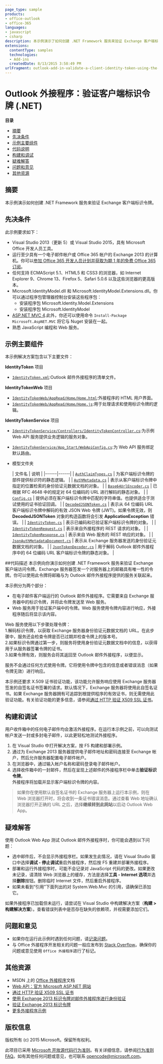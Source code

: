 ```yaml
---
page_type: sample
products:
- office-outlook
- office-365
languages:
- javascript
- csharp
description: 本示例演示了如何创建 .NET Framework 服务来验证 Exchange 客户端标识令牌。
extensions:
  contentType: samples
  technologies:
  - Add-ins
  createdDate: 8/13/2015 3:58:49 PM
urlFragment: outlook-add-in-validate-a-client-identity-token-using-the-net-framework
---
```


# Outlook 外接程序：验证客户端标识令牌 (.NET)

**目录**

* [摘要](#summary)
* [先决条件](#prerequisites)
* [示例主要组件](#components)
* [代码说明](#codedescription)
* [构建和调试](#build)
* [疑难解答](#troubleshooting)
* [问题和意见](#questions)
* [其他资源](#additional-resources)

<a name="summary"></a>
## 摘要
本示例演示如何创建 .NET Framework 服务来验证 Exchange 客户端标识令牌。

<a name="prerequisites"></a>
## 先决条件 ##

此示例要求如下：  

  - Visual Studio 2013（更新 5）或 Visual Studio 2015，具有 Microsoft Office 开发人员工具。 
  - 运行至少具有一个电子邮件帐户或 Office 365 帐户的 Exchange 2013 的计算机。你可以[参加 Office 365 开发人员计划并获取为期 1 年的免费 Office 365 订阅](https://aka.ms/devprogramsignup)。
  - 任何支持 ECMAScript 5.1、HTML5 和 CSS3 的浏览器，如 Internet Explorer 9、Chrome 13、Firefox 5、Safari 5.0.6 以及这些浏览器的更高版本。
  - Microsoft.IdentityModel.dll 和 Microsoft.IdentityModel.Extensions.dll。你可以通过程序包管理器控制台安装这些程序包： 
	- 安装程序包 Microsoft.Identity.Model.Extensions
	- 安装程序包 Microsoft.IdentityModel
  - [ASP.NET MVC 4](http://www.asp.net/mvc/mvc4).此外，你还可以使用命令 `Install-Package Microsoft.AspNET.MVC` 将它与 Nuget 安装在一起。
  - 熟悉 JavaScript 编程和 Web 服务。

<a name="components"></a>
## 示例主要组件
本示例解决方案包含以下主要文件：

**IdentityToken** 项目

- [```IdentityToken.xml```](https://github.com/OfficeDev/Outlook-Add-in-JavaScript-ValidateIdentityToken/blob/master/IdentityToken/IdentityTokenManifest/IdentityToken.xml):Outlook 邮件外接程序的清单文件。

**IdentityTokenWeb** 项目

- [```IdentityTokenWeb/AppRead/Home/Home.html```](https://github.com/OfficeDev/Outlook-Add-in-JavaScript-ValidateIdentityToken/blob/master/IdentityTokenWeb/AppRead/Home/Home.html):外接程序的 HTML 用户界面。
- [```IdentityTokenWeb/AppRead/Home/Home.js```](https://github.com/OfficeDev/Outlook-Add-in-JavaScript-ValidateIdentityToken/blob/master/IdentityTokenWeb/AppRead/Home/Home.js):用于处理请求和使用标识令牌的逻辑。

**IdentityTokenService** 项目

- [```IdentityTokenService/Controllers/IdentityTokenController.cs```](https://github.com/OfficeDev/Outlook-Add-in-JavaScript-ValidateIdentityToken/blob/master/IdentityTokenService/Controllers/IdentityTokenController.cs):为示例 Web API 服务提供业务逻辑的服务对象。
- [```IdentityTokenService/App_Start/WebApiConfig.cs```](https://github.com/OfficeDev/Outlook-Add-in-JavaScript-ValidateIdentityToken/blob/master/IdentityTokenService/App_Start/WebApiConfig.cs):为 Web API 服务绑定默认路由。
- 模型文件夹  

  | 文件名 | 说明 |
|------|------|
| [```AuthClaimTypes.cs```](https://github.com/OfficeDev/Outlook-Add-in-JavaScript-ValidateIdentityToken/blob/master/IdentityTokenService/Models/AuthClaimTypes.cs) | 为客户端标识令牌的部件提供标识符的静态逻辑。 |
| [```AuthMetadata.cs```](https://github.com/OfficeDev/Outlook-Add-in-JavaScript-ValidateIdentityToken/blob/master/IdentityTokenService/Models/AuthMetadata.cs) | 表示从客户端标识令牌中指定的位置检索的身份验证元数据文档的对象。 |
| [```Base64UrlEncoder.cs```](https://github.com/OfficeDev/Outlook-Add-in-JavaScript-ValidateIdentityToken/blob/master/IdentityTokenService/Models/Base64UrlEncoder.cs) | 已根据 RFC 4648 中的规定对 64 位编码的 URL 进行解码的静态对象。 |
| [```Config.cs```](https://github.com/OfficeDev/Outlook-Add-in-JavaScript-ValidateIdentityToken/blob/master/IdentityTokenService/Models/Config.cs) | 提供必须在客户端标识令牌中匹配的字符串值。也提供适合于测试使用的证书验证回调。 |
| [```DecodedJSONToken.cs```](https://github.com/OfficeDev/Outlook-Add-in-JavaScript-ValidateIdentityToken/blob/master/IdentityTokenService/Models/DecodedJsonToken.cs) | 表示从 64 位编码 URL 客户端标识令牌中解码的有效 JSON Web 令牌 (JWT)。如果令牌无效，则 **DecodedJSONToken** 对象的构造函数将会引发 **ApplicationException** 错误。 |
| [```IdentityToken.cs```](https://github.com/OfficeDev/Outlook-Add-in-JavaScript-ValidateIdentityToken/blob/master/IdentityTokenService/Models/IdentityToken.cs) | 表示已编码和已验证客户端标识令牌的对象。 |
| [```IdentityTokenRequest.cs```](https://github.com/OfficeDev/Outlook-Add-in-JavaScript-ValidateIdentityToken/blob/master/IdentityTokenService/Models/IdentityTokenRequest.cs) | 表示来自外接程序的 REST 请求的对象。 |
| [```IdentityTokenResponse.cs```](https://github.com/OfficeDev/Outlook-Add-in-JavaScript-ValidateIdentityToken/blob/master/IdentityTokenService/Models/IdentityTokenResponse.cs) | 表示来自 Web 服务的 REST 响应的对象。 |
| [```JsonAuthMetadataDocument.cs```](https://github.com/OfficeDev/Outlook-Add-in-JavaScript-ValidateIdentityToken/blob/master/IdentityTokenService/Models/JsonAuthMetadataDocument.cs) | 表示从 Exchange 服务器发送的身份验证元数据文档的对象。 |
| [```JsonTokenDecoder.cs```](https://github.com/OfficeDev/Outlook-Add-in-JavaScript-ValidateIdentityToken/blob/master/IdentityTokenService/Models/JsonTokenDecoder.cs) | 用于解码 Outlook 邮件外接程序中的 64 位编码 URL 客户端标识令牌的静态对象。 |

<a name="codedescription"></a>
##代码描述
本示例向你演示如何创建 .NET Framework 服务来验证 Exchange 客户端访问令牌。Exchange 服务器签发一个对服务器上的邮箱具有唯一性的令牌。你可以使用此令牌将邮箱与为 Outlook 邮件外接程序提供的服务关联起来。

本示例分为两个部分：  
- 在电子邮件客户端运行的 Outlook 邮件外接程序。它需要来自 Exchange 服务器中的标识令牌，并将此令牌发送至 Web 服务。
- Web 服务用于验证客户端中的令牌。Web 服务使用令牌内容进行响应，外接程序随后将显示该内容。

Web 服务使用以下步骤处理令牌：  
1.解码标识令牌，以获取 Exchange 服务器身份验证元数据文档的 URL。在此步骤中，服务还会检查令牌是否已过期并检查令牌上的版本号。  
2.如果标识令牌通过第一步，则服务将使用身份验证元数据文档中的信息，以获得用于从服务器签署令牌的证书。  
3.如果令牌有效，则服务会将其返回至 Outlook 邮件外接程序，以便显示。

服务不会通过任何方式使用令牌。它将使用令牌中包含的信息或者错误消息（如果令牌无效）进行响应。 

本示例还要求 X.509 证书验证功能，该功能允许服务响应使用 Exchange 服务器签发的自签名证书签署的请求。默认情况下，Exchange 服务器将使用此自签名证书。如果 Exchange 服务器拥有可追踪到根提供程序的有效证书，则无需使用此验证功能。有关验证功能的更多信息，请参阅[通过 HTTP 验证 X509 SSL 证书](http://msdn.microsoft.com/library/bb408523(EXCHG.80).aspx)。


<a name="build"></a>
## 构建和调试 ##
用户收件箱中的任何电子邮件均会激活外接程序。在运行本示例之前，可以向测试帐户发送一封或多封电子邮件，以此更轻松地测试外接程序。

1. 在 Visual Studio 中打开解决方案，按 F5 构建和部署示例。 
2. 通过为 Exchange 2013 服务器提供电子邮件地址和密码连接至 Exchange 帐户，然后允许服务器配置电子邮件帐户。  
3. 在浏览器中，通过输入帐户名称和密码登录电子邮件帐户。  
4. 选择收件箱中的一封邮件，然后在呈现上述邮件的外接程序栏中单击**验证标识令牌**。  
   外接程序将加载并显示客户端标识令牌的内容。
   
>如果你在使用默认自签名证书的 Exchange 服务器上运行本示例，则在 Web 浏览器打开时，将会收到一条证书错误消息。通过查看 Web 地址确认浏览器打开正确的 URL 之后，选择**继续转到此网站**以启动 Outlook Web App。


<a name="troubleshooting"></a>
## 疑难解答
使用 Outlook Web App 测试 Outlook 邮件外接程序时，你可能会遇到以下问题：

- 选中邮件后，不会显示外接程序栏。如果发生此情况，请在 Visual Studio 窗口中选择**调试 - 停止调试**重启外接程序，然后按 F5 重建并部署外接程序。  
- 部署和运行外接程序时，可能不会记录对 JavaScript 代码的更改。如果更改未记录，请清除 Web 浏览器上的缓存，方法是选择**工具 - Internet 选项**并选择**删除**按钮。删除临时 Internet 文件，然后重启外接程序。
- 如果未看到“引用”下面列出的对 System.Web.Mvc 的引用，请确保已添加它。

如果外接程序已加载但未运行，请尝试在 Visual Studio 中构建解决方案（**构建 > 构建解决方案**）。查看错误列表中是否存在缺失的依赖项，并视需要添加它们。

<a name="questions"></a>
## 问题和意见

- 如果你在运行此示例时遇到任何问题，请[记录问题](https://github.com/OfficeDev/Outlook-Add-in-JavaScript-ValidateIdentityToken/issues)。
- 与 Office 外接程序开发相关的问题一般应发布到 [Stack Overflow](http://stackoverflow.com/questions/tagged/office-addins)。确保你的问题或意见使用 `Office 外接程序`进行了标记。

<a name="additional-resources"></a>
## 其他资源
- MSDN 上的 [Office 外接程序](https://msdn.microsoft.com/library/office/jj220060.aspx)文档
- [Web API：官方 Microsoft ASP.NET 网站](http://www.asp.net/web-api)  
- [通过 HTTP 验证 X509 SSL 证书](http://msdn.microsoft.com/library/bb408523(EXCHG.80).aspx)  
- [使用 Exchange 2013 标识令牌对邮件外接程序进行身份验证](http://msdn.microsoft.com/library/c0520a1e-d9ba-495a-a99f-6816d7d2a23e)  
- [验证 Exchange 2013 标识令牌](http://msdn.microsoft.com/library/office/apps/fp179819(v=office.15))  
- [更多外接程序示例](https://github.com/OfficeDev?utf8=%E2%9C%93&query=-Add-in)

## 版权信息
版权所有 (c) 2015 Microsoft。保留所有权利。


此项目已采用 [Microsoft 开放源代码行为准则](https://opensource.microsoft.com/codeofconduct/)。有关详细信息，请参阅[行为准则 FAQ](https://opensource.microsoft.com/codeofconduct/faq/)。如有其他任何问题或意见，也可联系 [opencode@microsoft.com](mailto:opencode@microsoft.com)。
